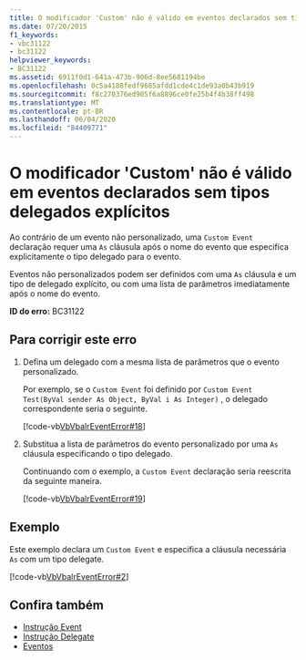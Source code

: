 ```yaml
---
title: O modificador 'Custom' não é válido em eventos declarados sem tipos delegados explícitos
ms.date: 07/20/2015
f1_keywords:
- vbc31122
- bc31122
helpviewer_keywords:
- BC31122
ms.assetid: 6911f0d1-641a-473b-906d-8ee5681194be
ms.openlocfilehash: 0c5a4188fedf9685afdd1cde4c1de93a0b43b919
ms.sourcegitcommit: f8c270376ed905f6a8896ce0fe25b4f4b38ff498
ms.translationtype: MT
ms.contentlocale: pt-BR
ms.lasthandoff: 06/04/2020
ms.locfileid: "84409771"
---
```

# <a name="custom-modifier-is-not-valid-on-events-declared-without-explicit-delegate-types"></a>O modificador 'Custom' não é válido em eventos declarados sem tipos delegados explícitos
Ao contrário de um evento não personalizado, uma `Custom Event` declaração requer uma `As` cláusula após o nome do evento que especifica explicitamente o tipo delegado para o evento.  
  
 Eventos não personalizados podem ser definidos com uma `As` cláusula e um tipo de delegado explícito, ou com uma lista de parâmetros imediatamente após o nome do evento.  
  
 **ID do erro:** BC31122  
  
## <a name="to-correct-this-error"></a>Para corrigir este erro  
  
1. Defina um delegado com a mesma lista de parâmetros que o evento personalizado.  
  
     Por exemplo, se o `Custom Event` foi definido por `Custom Event Test(ByVal sender As Object, ByVal i As Integer)` , o delegado correspondente seria o seguinte.  
  
     [!code-vb[VbVbalrEventError#18](~/samples/snippets/visualbasic/VS_Snippets_VBCSharp/VbVbalrEventError/VB/VbVbalrEventError.vb#18)]  
  
2. Substitua a lista de parâmetros do evento personalizado por uma `As` cláusula especificando o tipo delegado.  
  
     Continuando com o exemplo, a `Custom Event` declaração seria reescrita da seguinte maneira.  
  
     [!code-vb[VbVbalrEventError#19](~/samples/snippets/visualbasic/VS_Snippets_VBCSharp/VbVbalrEventError/VB/VbVbalrEventError.vb#19)]  
  
## <a name="example"></a>Exemplo  
 Este exemplo declara um `Custom Event` e especifica a cláusula necessária `As` com um tipo delegate.  
  
 [!code-vb[VbVbalrEventError#2](~/samples/snippets/visualbasic/VS_Snippets_VBCSharp/VbVbalrEventError/VB/VbVbalrEventError.vb#2)]  
  
## <a name="see-also"></a>Confira também

- [Instrução Event](../statements/event-statement.md)
- [Instrução Delegate](../statements/delegate-statement.md)
- [Eventos](../../programming-guide/language-features/events/index.md)
